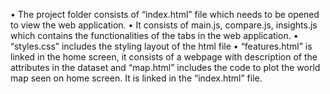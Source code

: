 •	The project folder consists of “index.html” file which needs to be opened to view the web application.
•	It consists of main.js, compare.js, insights.js which contains the functionalities of the tabs in the web application.
•	“styles.css” includes the styling layout of the html file
•	“features.html” is linked in the home screen, it consists of a webpage with description of the attributes in the dataset and 
  “map.html” includes the code to plot the world map seen on home screen. It is linked in the “index.html” file. 
